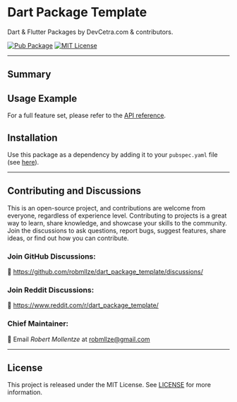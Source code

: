 # Dart Package Template

Dart & Flutter Packages by DevCetra.com & contributors.

[![Pub Package](https://img.shields.io/pub/v/dart_package_template.svg)](https://pub.dev/packages/dart_package_template)
[![MIT License](https://img.shields.io/badge/License-MIT-blue.svg)](https://raw.githubusercontent.com/robmllze/dart_package_template/main/LICENSE)

---

## Summary

<!-- Write here what this package can do in a nutshell-->

## Usage Example

For a full feature set, please refer to the [API reference](https://pub.dev/documentation/dart_package_template/).

## Installation

Use this package as a dependency by adding it to your `pubspec.yaml` file (see [here](https://pub.dev/packages/dart_package_template/install)).

---

## Contributing and Discussions

This is an open-source project, and contributions are welcome from everyone, regardless of experience level. Contributing to projects is a great way to learn, share knowledge, and showcase your skills to the community. Join the discussions to ask questions, report bugs, suggest features, share ideas, or find out how you can contribute.

### Join GitHub Discussions:

💬 https://github.com/robmllze/dart_package_template/discussions/

### Join Reddit Discussions:

💬 https://www.reddit.com/r/dart_package_template/

### Chief Maintainer:

📧 Email _Robert Mollentze_ at robmllze@gmail.com

---

## License

This project is released under the MIT License. See [LICENSE](https://raw.githubusercontent.com/robmllze/dart_package_template/main/LICENSE) for more information.
